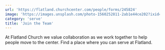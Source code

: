 ```yaml
---
url: 'https://flatland.churchcenter.com/people/forms/245824'
image: 'https://images.unsplash.com/photo-1560252811-2ab1e44ce202?ixid=MnwxMjA3fDB8MHxwaG90by1wYWdlfHx8fGVufDB8fHx8&ixlib=rb-1.2.1&auto=format&fit=crop&w=800&q=80'
category: 'serve'
title: 'Join the Team'
---
```


At Flatland Church we value collaboration as we work together to help people move to the center. Find a place where you can serve at Flatland.
